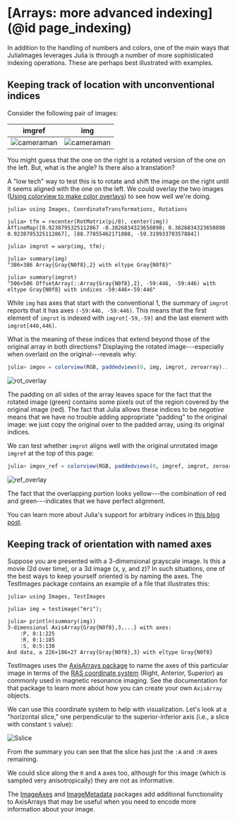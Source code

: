 # [Arrays: more advanced indexing](@id page_indexing)

In addition to the handling of numbers and colors, one of the main
ways that JuliaImages leverages Julia is through a number of more
sophisticated indexing operations. These are perhaps best illustrated
with examples.

## Keeping track of location with unconventional indices

Consider the following pair of images:

| imgref | img |
|:------:|:---:|
| ![cameraman](assets/indexing/cm.png) | ![cameraman](assets/indexing/cmrot.png) |

You might guess that the one on the right is a rotated version of the
one on the left. But, what is the angle? Is there also a translation?

A "low tech" way to test this is to rotate and shift the image on
the right until it seems aligned with the one on the left. We could
overlay the two images
([Using colorview to make color overlays](@ref)) to see how well we're
doing.

```jldoctest; setup = :(using Images; img = load(joinpath(@__DIR__, "src/tutorials/assets/indexing/cmrot.png")))
julia> using Images, CoordinateTransformations, Rotations

julia> tfm = recenter(RotMatrix(pi/8), center(img))
AffineMap([0.9238795325112867 -0.3826834323650898; 0.3826834323650898 0.9238795325112867], [88.77855462171088, -59.31993370357884])

julia> imgrot = warp(img, tfm);

julia> summary(img)
"386×386 Array{Gray{N0f8},2} with eltype Gray{N0f8}"

julia> summary(imgrot)
"506×506 OffsetArray(::Array{Gray{N0f8},2}, -59:446, -59:446) with eltype Gray{N0f8} with indices -59:446×-59:446"
```

While `img` has axes that start with the conventional 1, the
summary of `imgrot` reports that it has axes `(-59:446, -59:446)`.
This means that the first element of `imgrot` is indexed with
`imgrot[-59,-59]` and the last element with `imgrot[446,446]`.

What is the meaning of these indices that extend beyond those of the
original array in both directions? Displaying the rotated
image---especially when overlaid on the original---reveals why:

```julia
julia> imgov = colorview(RGB, paddedviews(0, img, imgrot, zeroarray)...)
```

![rot_overlay](assets/indexing/rot_overlay.png)

The padding on all sides of the array leaves space for the fact that
the rotated image (green) contains some pixels out of the region
covered by the original image (red).  The fact that Julia allows these
indices to be *negative* means that we have no trouble adding
appropriate "padding" to the original image: we just copy the
original over to the padded array, using its original indices.

We can test whether `imgrot` aligns well with the original
unrotated image `imgref` at the top of this page:

```julia
julia> imgov_ref = colorview(RGB, paddedviews(0, imgref, imgrot, zeroarray)...)
```

![ref_overlay](assets/indexing/ref_overlay.png)

The fact that the overlapping portion looks yellow---the combination
of red and green---indicates that we have perfect alignment.

You can learn more about Julia's support for arbitrary indices in
[this blog post](https://julialang.org/blog/2017/04/offset-arrays).

## Keeping track of orientation with named axes

Suppose you are presented with a 3-dimensional grayscale image. Is this a movie (2d over time), or a 3d image (x, y, and z)? In such situations, one of the best ways to keep yourself oriented is by naming the axes.
The TestImages package contains an example of a file that illustrates this:

```julia-repl
julia> using Images, TestImages

julia> img = testimage("mri");

julia> println(summary(img))
3-dimensional AxisArray{Gray{N0f8},3,...} with axes:
    :P, 0:1:225
    :R, 0:1:185
    :S, 0:5:130
And data, a 226×186×27 Array{Gray{N0f8},3} with eltype Gray{N0f8}
```

TestImages uses the [AxisArrays package](https://github.com/JuliaArrays/AxisArrays.jl) to name the axes of
this particular image in terms of the [RAS coordinate system](http://www.grahamwideman.com/gw/brain/orientation/orientterms.htm) (Right, Anterior, Superior) as commonly used in magnetic resonance imaging.
See the documentation for that package to learn more about how you can create your own `AxisArray` objects.

We can use this coordinate system to help with visualization. Let's look at a "horizontal slice," one perpendicular to the superior-inferior axis (i.e., a slice with constant `S` value):

![Sslice](assets/indexing/mri_s_slice.png)

From the summary you can see that the slice has just the `:A` and `:R` axes remaining.

We could slice along the `R` and `A` axes too, although for this image (which is sampled very anisotropically) they are not as informative.

The [ImageAxes](https://github.com/JuliaImages/ImageAxes.jl) and
[ImageMetadata](https://github.com/JuliaImages/ImageMetadata.jl)
packages add additional functionality to AxisArrays that may be useful
when you need to encode more information about your image.
